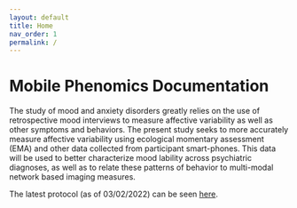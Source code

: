 ```yaml
---
layout: default
title: Home
nav_order: 1
permalink: /
---
```

# Mobile Phenomics Documentation

The study of mood and anxiety disorders greatly relies on the use of retrospective mood interviews to measure affective variability as well as other symptoms and behaviors. The present study seeks to more accurately measure affective variability using ecological momentary assessment (EMA) and other data collected from participant smart-phones. This data will be used to better characterize mood lability across psychiatric diagnoses, as well as to relate these patterns of behavior to multi-modal network based imaging measures. 

The latest protocol (as of 03/02/2022) can be seen [here](/mobilephenomics/assets/misc/Protocol_03022022_clean.docx).